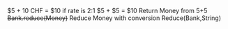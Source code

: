 $5 + 10 CHF = $10 if rate is 2:1
$5 + $5 = $10
Return Money from $5+$5
~~Bank.reduce(Money)~~
Reduce Money with conversion
Reduce(Bank,String)
